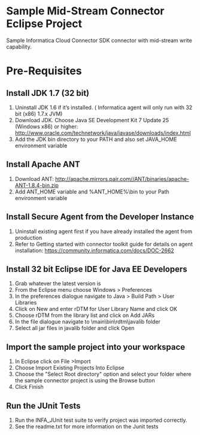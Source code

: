Sample Mid-Stream Connector Eclipse Project
=====================

Sample Informatica Cloud Connector SDK connector with mid-stream write capability.

Pre-Requisites
=======

Install JDK 1.7 (32 bit)
------------------------
1. Uninstall JDK 1.6 if it’s installed. ( Informatica agent will only run with 32 bit (x86) 1.7.x JVM)
2. Download JDK. Choose Java SE Development Kit 7 Update 25 (Windows x86) or higher: http://www.oracle.com/technetwork/java/javase/downloads/index.html
3. Add the JDK bin directory to your PATH and also set JAVA_HOME environment variable

Install Apache ANT
------------------
1. Download ANT: http://apache.mirrors.pair.com//ANT/binaries/apache-ANT-1.8.4-bin.zip
2. Add ANT_HOME variable and %ANT_HOME%\bin to your Path environment variable


Install Secure Agent from the Developer Instance
------------------------------------------------
1. Uninstall existing agent first if you have already installed the agent from production
2. Refer to Getting started with connector toolkit guide for details on agent installation: https://community.informatica.com/docs/DOC-2662

Install 32 bit Eclipse IDE for Java EE Developers
--------------------------------------
1. Grab whatever the latest version is
2. From the Eclipse menu choose Windows > Preferences
3. In the preferences dialogue navigate to Java > Build Path > User Libraries
4. Click on New and enter rDTM for User Library Name and click OK
5. Choose rDTM from the library list and click on Add JARs
6. In the file dialogue navigate to <Informatica Cloud Secure Agent>\main\bin\rdtm\javalib folder
7. Select all jar files in javalib folder and click Open

Import the sample project into your workspace
----------------------------------------------
1. In Eclipse click on File >Import
2. Choose Import Existing Projects Into Eclipse
3. Choose the "Select Root directory" option and select your folder where the sample connector project is using the Browse button
4. Click Finish

Run the JUnit Tests
---------------
1. Run the INFA_JUnit test suite to verify project was imported correctly.
2. See the readme.txt for more information on the Junit tests



